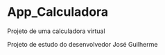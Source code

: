 # App_Calculadora
 Projeto de uma calculadora virtual

Projeto de estudo do desenvolvedor José Guilherme
